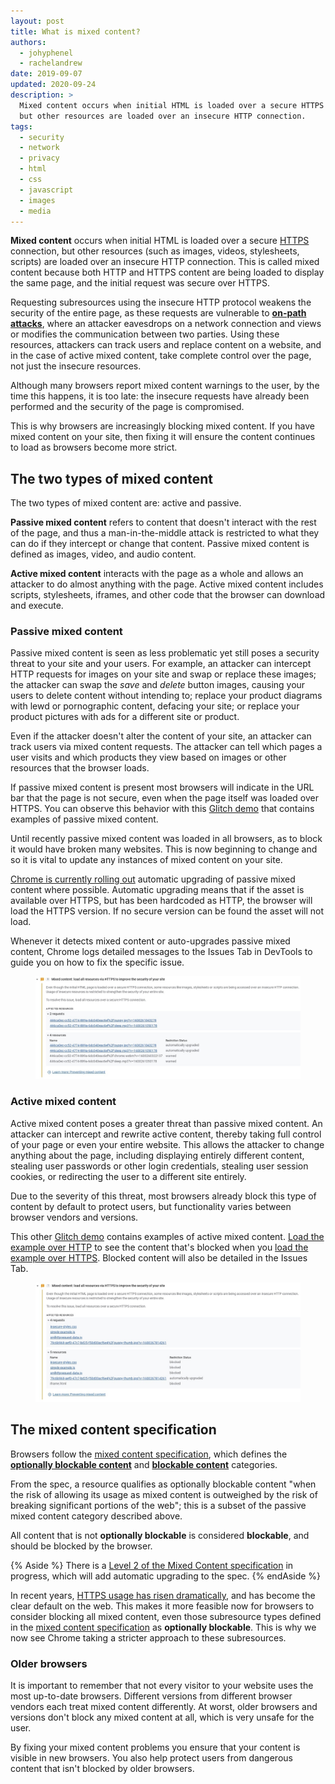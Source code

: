 ```yaml
---
layout: post
title: What is mixed content?
authors:
  - johyphenel
  - rachelandrew
date: 2019-09-07
updated: 2020-09-24
description: >
  Mixed content occurs when initial HTML is loaded over a secure HTTPS connection,
  but other resources are loaded over an insecure HTTP connection.
tags:
  - security
  - network
  - privacy
  - html
  - css
  - javascript
  - images
  - media
---
```


**Mixed content** occurs when initial HTML is loaded over a secure
[HTTPS](/why-https-matters/) connection, but other resources (such as images,
videos, stylesheets, scripts) are loaded over an insecure HTTP connection.
This is called mixed content
because both HTTP and HTTPS content are being loaded to display the same page,
and the initial request was secure over HTTPS.

Requesting subresources using the insecure HTTP protocol weakens the security of the entire page,
as these requests are vulnerable to [**on-path attacks**](https://www.ietf.org/rfc/rfc7835.html#section-2.1.1),
where an attacker eavesdrops on a network connection and views or modifies the communication between two parties.
Using these resources, attackers can track users and replace content on a website,
and in the case of active mixed content, take complete control over the page, not just the insecure resources.

Although many browsers report mixed content warnings to the user,
by the time this happens, it is too late:
the insecure requests have already been performed and the security of the page is compromised.

This is why browsers are increasingly blocking mixed content.
If you have mixed content on your site,
then fixing it will ensure the content continues to load as browsers become more strict.

## The two types of mixed content

The two types of mixed content are: active and passive.

**Passive mixed content** refers to content that doesn't interact with the rest of the page,
and thus a man-in-the-middle attack is restricted to what they can do if they intercept or change that content.
Passive mixed content is defined as images, video, and audio content.

**Active mixed content** interacts with the page as a whole and allows an attacker to do almost anything with the page.
Active mixed content includes scripts, stylesheets, iframes,
and other code that the browser can download and execute.

### Passive mixed content

Passive mixed content is seen as less problematic yet still poses a security threat to your site and your users.
For example, an attacker can intercept HTTP requests for images on your site and swap or replace these images;
the attacker can swap the _save_ and _delete_ button images,
causing your users to delete content without intending to;
replace your product diagrams with lewd or pornographic content,
defacing your site; or replace your product pictures with ads for a different site or product.

Even if the attacker doesn't alter the content of your site,
an attacker can track users via mixed content requests.
The attacker can tell which pages a user visits and which products they view based on images or other resources that the browser loads.

If passive mixed content is present most browsers will indicate in the URL bar that the page is not secure,
even when the page itself was loaded over HTTPS.
You can observe this behavior with this [Glitch demo](https://passive-mixed-content.glitch.me/)
that contains examples of passive mixed content.

Until recently passive mixed content was loaded in all browsers,
as to block it would have broken many websites.
This is now beginning to change and so it is vital to update any instances of mixed content on your site.

[Chrome is currently rolling out](https://blog.chromium.org/2019/10/no-more-mixed-messages-about-https.html )
automatic upgrading of passive mixed content where possible.
Automatic upgrading means that if the asset is available over HTTPS, but has been hardcoded as HTTP,
the browser will load the HTTPS version. If no secure version can be found the asset will not load.

Whenever it detects mixed content or auto-upgrades passive mixed content, Chrome logs detailed messages to the Issues Tab in DevTools
to guide you on how to fix the specific issue.

<figure class="w-figure">
  <img class="w-screenshot"
      src="passive-mixed-content.jpg"
      alt="The Issues tab in DevTools shows detailed information about the specific mixed content issue and how to fix it">
</figure>

### Active mixed content

Active mixed content poses a greater threat than passive mixed content.
An attacker can intercept and rewrite active content,
thereby taking full control of your page or even your entire website.
This allows the attacker to change anything about the page,
including displaying entirely different content,
stealing user passwords or other login credentials,
stealing user session cookies,
or redirecting the user to a different site entirely.

Due to the severity of this threat,
most browsers already block this type of content by default to protect users,
but functionality varies between browser vendors and versions.

This other [Glitch demo](https://active-mixed-content.glitch.me/) contains examples of active mixed content.
[Load the example over HTTP](http://active-mixed-content.glitch.me/)
to see the content that's blocked when you [load the example over
HTTPS](https://active-mixed-content.glitch.me/). Blocked content will also be detailed in the Issues Tab.

<figure class="w-figure">
  <img class="w-screenshot"
      src="active-mixed-content.jpg"
      alt="The Issues tab in DevTools shows detailed information about the specific mixed content issue and how to fix it">
</figure>

## The mixed content specification

Browsers follow the [mixed content specification](https://w3c.github.io/webappsec-mixed-content/),
which defines the [**optionally blockable content**](https://w3c.github.io/webappsec-mixed-content/#optionally-blockable-mixed-content)
and [**blockable content**](https://w3c.github.io/webappsec-mixed-content/#category-blockable) categories.

From the spec,
a resource qualifies as optionally blockable content
"when the risk of allowing its usage as mixed content is outweighed by the risk of breaking significant portions of the web";
this is a subset of the passive mixed content category described above.

All content that is not **optionally blockable** is considered **blockable**,
and should be blocked by the browser.

{% Aside %}
There is a [Level 2 of the Mixed Content specification](https://w3c.github.io/webappsec-mixed-content/level2.html) in progress,
which will add automatic upgrading to the spec.
{% endAside %}

In recent years, [HTTPS usage has risen dramatically](https://transparencyreport.google.com/https/overview),
and has become the clear default on the web.
This makes it more feasible now for browsers to consider blocking all mixed content,
even those subresource types defined in the [mixed content specification](https://w3c.github.io/webappsec/specs/mixedcontent/) as **optionally blockable**.
This is why we now see Chrome taking a stricter approach to these subresources.

### Older browsers

It is important to remember that not every visitor to your website uses the most up-to-date browsers.
Different versions from different browser vendors each treat mixed content differently.
At worst, older browsers and versions don't block any mixed content at all,
which is very unsafe for the user.

By fixing your mixed content problems you ensure that your content is visible in new browsers.
You also help protect users from dangerous content that isn't blocked by older browsers.
